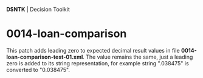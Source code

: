 **DSNTK** | Decision Toolkit

# 0014-loan-comparison

This patch adds leading zero to expected decimal result values in file **0014-loan-comparison-test-01.xml**. 
The value remains the same, just a leading zero is added to its string representation,
for example string ".038475" is converted to "0.038475".
